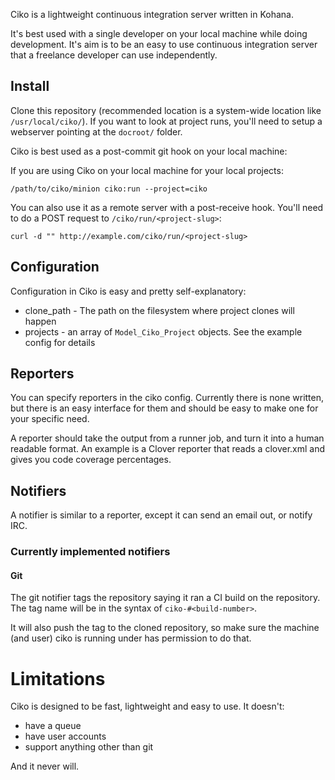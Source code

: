 Ciko is a lightweight continuous integration server written in Kohana.

It's best used with a single developer on your local machine while doing development. It's aim is to be an easy to use continuous integration server that a freelance developer can use independently.

## Install

Clone this repository (recommended location is a system-wide location like `/usr/local/ciko/`). If you want to look at project runs, you'll need to setup a webserver pointing at the `docroot/` folder.

Ciko is best used as a post-commit git hook on your local machine:

If you are using Ciko on your local machine for your local projects:

	/path/to/ciko/minion ciko:run --project=ciko

You can also use it as a remote server with a post-receive hook. You'll need to do a POST request to `/ciko/run/<project-slug>`:

	curl -d "" http://example.com/ciko/run/<project-slug>

## Configuration

Configuration in Ciko is easy and pretty self-explanatory:

 - clone_path - The path on the filesystem where project clones will happen
 - projects - an array of `Model_Ciko_Project` objects. See the example config for details

## Reporters

You can specify reporters in the ciko config. Currently there is none written, but there is an easy interface for them and should be easy to make one for your specific need.

A reporter should take the output from a runner job, and turn it into a human readable format. An example is a Clover reporter that reads a clover.xml and gives you code coverage percentages.

## Notifiers

A notifier is similar to a reporter, except it can send an email out, or notify IRC.

### Currently implemented notifiers

#### Git

The git notifier tags the repository saying it ran a CI build on the repository. The tag name will be in the syntax of `ciko-#<build-number>`.

It will also push the tag to the cloned repository, so make sure the machine (and user) ciko is running under has permission to do that.

# Limitations

Ciko is designed to be fast, lightweight and easy to use. It doesn't:

 - have a queue
 - have user accounts
 - support anything other than git

And it never will.